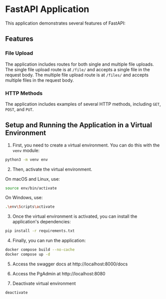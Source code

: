 
# FastAPI Application

This application demonstrates several features of FastAPI:

## Features

### File Upload

The application includes routes for both single and multiple file uploads. The single file upload route is at `/file/` and accepts a single file in the request body. The multiple file upload route is at `/files/` and accepts multiple files in the request body.


### HTTP Methods

The application includes examples of several HTTP methods, including `GET`, `POST`, and `PUT`.

## Setup and Running the Application in a Virtual Environment

1. First, you need to create a virtual environment. You can do this with the `venv` module:

```bash
python3 -m venv env
```

2. Then, activate the virtual environment.

On macOS and Linux, use:
```bash
source env/bin/activate
```

On Windows, use:
```bash
.\env\Scripts\activate
```

3. Once the virtual environment is activated, you can install the application's dependencies:
```bash
pip install -r requirements.txt
```

<!-- 4. Finally, you can run the application:
```bash
uvicorn main:app --reload
``` -->

4. Finally, you can run the application:
```bash
docker compose build --no-cache
docker compose up -d
```

5. Access the swagger docs at http://localhost:8000/docs

6. Access the PgAdmin at http://localhost:8080 

7. Deactivate  virtual environment
```bash
deactivate
```